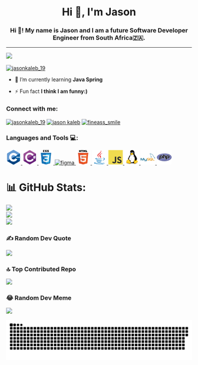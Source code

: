
<h1 align="center">Hi 👋, I'm Jason</h1>
<h3 align="center">Hi 👋! My name is Jason and I am a future Software Developer Engineer from South Africa🇿🇦.</h3>

---
[![](https://visitcount.itsvg.in/api?id=Jason-Kaleb&icon=0&color=0)](https://visitcount.itsvg.in)

<p align="left"> <a href="https://twitter.com/jasonkaleb_19" target="blank"><img src="https://img.shields.io/twitter/follow/jasonkaleb_19?logo=twitter&style=for-the-badge" alt="jasonkaleb_19" /></a> </p>

- 🌱 I’m currently learning **Java Spring**

- ⚡ Fun fact **I think I am funny:)**

<h3 align="left">Connect with me:</h3>
<p align="left">
<a href="https://twitter.com/jasonkaleb_19" target="blank"><img align="center" src="https://raw.githubusercontent.com/rahuldkjain/github-profile-readme-generator/master/src/images/icons/Social/twitter.svg" alt="jasonkaleb_19" height="30" width="40" /></a>
<a href="https://linkedin.com/in/jason kaleb" target="blank"><img align="center" src="https://raw.githubusercontent.com/rahuldkjain/github-profile-readme-generator/master/src/images/icons/Social/linked-in-alt.svg" alt="jason kaleb" height="30" width="40" /></a>
<a href="https://instagram.com/fineass_smile" target="blank"><img align="center" src="https://raw.githubusercontent.com/rahuldkjain/github-profile-readme-generator/master/src/images/icons/Social/instagram.svg" alt="fineass_smile" height="30" width="40" /></a>
</p>

<h3 align="left">Languages and Tools 💻:</h3>
<p align="left"> <a href="https://www.w3schools.com/cpp/" target="_blank" rel="noreferrer"> <img src="https://raw.githubusercontent.com/devicons/devicon/master/icons/cplusplus/cplusplus-original.svg" alt="cplusplus" width="40" height="40"/> </a> <a href="https://www.w3schools.com/cs/" target="_blank" rel="noreferrer"> <img src="https://raw.githubusercontent.com/devicons/devicon/master/icons/csharp/csharp-original.svg" alt="csharp" width="40" height="40"/> </a> <a href="https://www.w3schools.com/css/" target="_blank" rel="noreferrer"> <img src="https://raw.githubusercontent.com/devicons/devicon/master/icons/css3/css3-original-wordmark.svg" alt="css3" width="40" height="40"/> </a> <a href="https://www.figma.com/" target="_blank" rel="noreferrer"> <img src="https://www.vectorlogo.zone/logos/figma/figma-icon.svg" alt="figma" width="40" height="40"/> </a> <a href="https://www.w3.org/html/" target="_blank" rel="noreferrer"> <img src="https://raw.githubusercontent.com/devicons/devicon/master/icons/html5/html5-original-wordmark.svg" alt="html5" width="40" height="40"/> </a> <a href="https://www.java.com" target="_blank" rel="noreferrer"> <img src="https://raw.githubusercontent.com/devicons/devicon/master/icons/java/java-original.svg" alt="java" width="40" height="40"/> </a> <a href="https://developer.mozilla.org/en-US/docs/Web/JavaScript" target="_blank" rel="noreferrer"> <img src="https://raw.githubusercontent.com/devicons/devicon/master/icons/javascript/javascript-original.svg" alt="javascript" width="40" height="40"/> </a> <a href="https://www.linux.org/" target="_blank" rel="noreferrer"> <img src="https://raw.githubusercontent.com/devicons/devicon/master/icons/linux/linux-original.svg" alt="linux" width="40" height="40"/> </a> <a href="https://www.mysql.com/" target="_blank" rel="noreferrer"> <img src="https://raw.githubusercontent.com/devicons/devicon/master/icons/mysql/mysql-original-wordmark.svg" alt="mysql" width="40" height="40"/> </a> <a href="https://www.php.net" target="_blank" rel="noreferrer"> <img src="https://raw.githubusercontent.com/devicons/devicon/master/icons/php/php-original.svg" alt="php" width="40" height="40"/> </a> </p>

# 📊 GitHub Stats:
![](https://github-readme-stats.vercel.app/api?username=Jason-Kaleb&theme=radical&hide_border=false&include_all_commits=false&count_private=false)<br/>
![](https://github-readme-streak-stats.herokuapp.com/?user=Jason-Kaleb&theme=radical&hide_border=false)<br/>
![](https://github-readme-stats.vercel.app/api/top-langs/?username=Jason-Kaleb&theme=radical&hide_border=false&include_all_commits=false&count_private=false&layout=compact)

### ✍️ Random Dev Quote
![](https://quotes-github-readme.vercel.app/api?type=horizontal&theme=radical)

### 🔝 Top Contributed Repo
![](https://github-contributor-stats.vercel.app/api?username=Jason-Kaleb&limit=5&theme=radical&combine_all_yearly_contributions=true)

### 😂 Random Dev Meme
<img src='https://randommeme-five.vercel.app/' style="height: 400px;"/>

![snake animation](https://github.com/Jason-Kaleb/SiN-Kali/blob/output/snake.svg)

<!---
SiN-Kali/SiN-Kali is a ✨ special ✨ repository because its `README.md` (this file) appears on your GitHub profile.
You can click the Preview link to take a look at your changes.
--->
